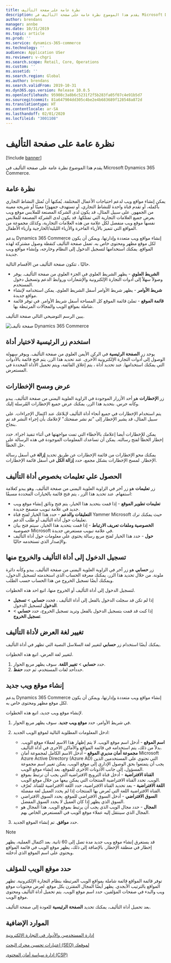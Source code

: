 ```yaml
---
title: نظرة عامة على صفحة التأليف
description: يقدم هذا الموضوع نظرة عامة على صفحة التأليف في Microsoft Dynamics 365 Commerce.
author: brendans
manager: annbe
ms.date: 10/31/2019
ms.topic: article
ms.prod: ''
ms.service: dynamics-365-commerce
ms.technology: ''
audience: Application USer
ms.reviewer: v-chgri
ms.search.scope: Retail, Core, Operations
ms.custom: ''
ms.assetid: ''
ms.search.region: Global
ms.author: brendans
ms.search.validFrom: 2019-10-31
ms.dyn365.ops.version: Release 10.0.5
ms.openlocfilehash: 95908c3a8b6c5231f2f5b283fa05f07c4e91b5d7
ms.sourcegitcommit: 81a647904dd305c4be2e4b683689f128548a872d
ms.translationtype: HT
ms.contentlocale: ar-SA
ms.lasthandoff: 02/01/2020
ms.locfileid: "3001108"
---
```

# <a name="authoring-page-overview"></a>نظرة عامة على صفحة التأليف

  
 [!include [banner](includes/banner.md)]

يقدم هذا الموضوع نظرة عامة على صفحة التأليف في Microsoft Dynamics 365 Commerce.

## <a name="overview"></a>نظرة عامة

يمكن إنشاء مواقع ويب لدعم احتياجات الأعمال المختلفة. يُمكنها أن تُمثل النشاط التجاري بأكمله، أو تقدم قناة واحدة للنشاط التجاري، أو تستهدف جمهورًا معينًا أو شريحة معينة من الجمهور. على سبيل المثال، قد يكون لدى الشركة المصنعة للملابس موقع ويب يعرض جميع العلامات التجارية التي تمتلكها. قد يكون لدى الشركة المصنعة للملابس نفسها موقع ويب منفصل لكل علامة من هذه العلامات التجارية، وكذلك مجموعة من المواقع التي تتميز بالأزياء الفاخرة والأزياء الليلية/الخارجية وأزياء الأطفال.

يدعم Dynamics 365 Commerce إنشاء مواقع ويب متعددة وإدارتها، ويمكن أن يكون لكل موقع مظهر ومحتوى خاص به. تعمل صفحة التأليف كنقطة وصول مشتركة لهذه المواقع. يمكنك استخدامها لتسجيل الدخول إلى النظام وخارجه، وإنشاء مواقع ويب جديدة.

حاليًا ، تتكون صفحة التأليف من الأقسام التالية.

- **الشريط العلوي** - يظهر الشريط العلوي في الجزء العلوي من صفحة التأليف. يوفر وصولاً سهلاً إلى أدوات التجارة الإلكترونية والإشعارات وروابط الدعم وتسجيل دخول المستخدم.
- **شريط الأوامر** - يظهر شريط الأوامر أسفل الشريط العلوي. يمكن استخدامه لإنشاء مواقع جديدة.
- **قائمة الموقع** - تملئ قائمة الموقع كل المساحة أسفل شريط الأوامر. في توفر قائمة شاملة بمواقع الويب والمجالات المرتبطة بها.

يبين الرسم التوضيحي التالي صفحة التأليف.

![صفحة تأليف Dynamics 365 Commerce](../commerce/media/authoring_tools_01.png)

## <a name="use-the-home-button-to-select-a-tool"></a>استخدم زر الرئيسية لاختيار أداة

يوجد زر **الصفحة الرئيسية** في الركن الأيمن العلوي من صفحة التأليف. ويوفر سهولة الوصول إلى أدوات التجارة الإلكترونية الأخرى. عند تحديد هذا الزر، يتم فتح قائمة بالأدوات التي يمكنك استخدامها. عند تحديد أداة ، يتم إغلاق القائمة، ويتم تحميل الأداة المحددة في المستعرض.

## <a name="view-and-clear-notifications"></a>عرض ومسح الإخطارات

زر **الإخطارات** هو أحد الأزرار الموجودة في الزاوية العلوية اليمنى من صفحة التأليف. يبدو وكأنه جرس. بتحديد هذا الزر، يمكنك عرض جميع الإخطارات المُرسلة إليك.

يتم استخدام الإخطارات في جميع أنحاء أداة التأليف لإبلاغك عند اكتمال الإجراءات. على سبيل المثال، قد يشير الإخطار إلى "تم نشر صفحتك" لإعلامك بأن إجراء النشر قد تم بنجاح.

يمكن للإخطارات أيضا إعلامك بالأخطاء التي تمت مواجهتها في أثناء تنفيذ اجراء. حدد إخطار الخطأ لفتح رسالته. يمكن أن تساعدك المعلومات الموجودة في هذه الرسالة على حل الخطأ.

يمكنك محو الإخطارات من قائمة الإخطارات عن طريق تحديد **إزالة** في أسفل رسالة الإخطار. لمسح الإخطارات بشكل مجمع، حدد **إزالة الكل** في أسفل قائمة الإخطارات.

## <a name="get-help-with-the-authoring-tool"></a>الحصول علي تعليمات بخصوص أداة التأليف

زر **تعليمات** هو زر آخر في الزاوية العلوية اليمنى من صفحة التأليف. وهو يبدو كعلامة استفهام. عند تحديد هذا الزر ، يتم فتح قائمة بالخيارات المحددة مسبقًا:

- **تعليمات تطوير الموقع** - إذا قمت بتحديد هذا الخيار، يتم فتح وثائق إنشاء موقع ويب جديد في علامة تبويب متصفح جديدة.
- **التعليقات والدعم** - حدد هذا الخيار لفتح قناة Yammer Microsoft حيث يمكنك ترك تعليقات حول أداة التأليف أو طلب الدعم.
- **الخصوصية وملفات تعريف الارتباط** - إذا قمت بتحديد هذا الخيار، سيتم فتح بيان خصوصية Microsoft في علامة تبويب مستعرض جديدة.
- **حول** - حدد هذا الخيار لفتح مربع رسالة يحتوي علي معلومات حول أداة التأليف والإصدار الذي تستخدمه حاليًا.

## <a name="sign-in-to-and-out-of-the-authoring-tool"></a>تسجيل الدخول إلى أداة التأليف والخروج منها

زر **حسابي** هو زر آخر في الزاوية العلوية اليمنى من صفحة التأليف. يبدو وكأنه دائرة ملونة. من خلال تحديد هذا الزر، يمكنك معرفة الحساب الذي استخدمته لتسجيل الدخول، ويمكنك أيضًا تسجيل الخروج من هذا الحساب حسب الطلب.

لتسجيل الدخول إلى أداة التأليف أو الخروج منها، اتبع احد هذه الخطوات.

- إذا لم تكن قد سجلت الدخول بالفعل إلى أداة التأليف ، فحدد **حسابي** \> **تسجيل الدخول** لتسجيل الدخول.
- إذا كنت قد قمت بتسجيل الدخول بالفعل وتريد تسجيل الخروج، حدد **حسابي** \> **تسجيل الخروج**.

## <a name="change-the-display-language-of-the-authoring-tool"></a>تغيير لغة العرض لأداة التأليف

يمكنك أيضًا استخدام زر **حسابي** لتغيير لغة السلاسل النصية التي تظهر في أداة التأليف.

لتغيير لغة العرض، اتبع هذه الخطوات.

1. حدد **حسابي** \> **تغيير اللغة**. سوف يظهر مربع الحوار.
1. حددأحد لغات المستخدم، ثم حدد **حفظ**.

## <a name="create-a-new-website"></a>إنشاء موقع ويب جديد

يدعم Dynamics 365 Commerce إنشاء مواقع ويب متعددة وإدارتها، ويمكن أن يكون لكل موقع مظهر ومحتوى خاص به.

لإنشاء موقع ويب جديد، اتبع هذه الخطوات.

1. في شريط الأوامر، حدد **موقع ويب جديد**. سوف يظهر مربع الحوار.
2. ادخل المعلومات المطلوبة التالية لموقع الويب الجديد:

    - **اسم الموقع** - أدخل اسم موقع الويب. لا يتم إظهار هذا الاسم لعملاء موقع الويب. بدلاً من ذلك، يتم استخدامه في قائمة المواقع والأماكن الأخرى في أداة التأليف.
    - **مجموعة أمان مديري الموقع** – أدخل الاسم الكامل لمجموعة أمان Microsoft Azure Active Directory (Azure AD) التي تحتوي على المستخدمين الذين يجب أن يتمتعوا بحق الوصول الإداري إلى موقع الويب. يمكن تغيير اسم مجموعة المسؤول، إلى جانب الأذونات الأخرى للموقع، بعد إنشاء موقع الويب.
    - **القناة الافتراضية** - أدخل قناة الترويج الافتراضية التي يجب أن ترتبط بموقع الويب. تحدد القناة الافتراضية المنتجات التي يمكن بيعها من خلال موقع الويب.
    - **اللغة الافتراضية** - بعد تحديد القناة الافتراضية، حدد اللغة الافتراضية للقناة. تُعرّف القناة الافتراضية اللغة التي تُعرض بها المنتجات إذا لم يحدد العميل لغة مفضلة.
    - **السوق الافتراضي** - أدخل السوق الافتراضي للموقع. يحدد السوق الافتراضي السوق الذي يظهر إذا كان العميل لا يحدد السوق المفضل.
    - **المجال** - حدد مجال الويب الذي يجب أن يرتبط بموقع الويب. هذا المجال هو المجال الذي سينتقل إليه عملاء موقع الويب في المستعرض الخاص بهم.

1. حدد **موافق**. تم إنشاء الموقع الجديد.

> [!NOTE]
> قد يستغرق إنشاء موقع ويب جديد مدة تصل إلى 60 ثانية. بعد اكتمال العملية، يظهر إخطار في منطقة الإخطار. بالإضافة إلى ذلك، يظهر موقع الويب في قائمة المواقع ويحتوي على اسم الموقع الذي أدخلته.

## <a name="select-a-website-to-author"></a>حدد موقع الويب للمؤلف

توفر قائمة المواقع قائمة شاملة بمواقع الويب المرتبطة بنظام التجارة الإلكترونية. تظهر المواقع بالترتيب الأبجدي. يظهر أيضًا المجال المقترن بكل موقع. لعرض محتويات موقع ويب والبدء في صفحات المؤلفين، حدد اسم موقع الويب. يتم تحميل أداة التأليف ومحتوى موقع الويب.

بعد تحميل أداة التأليف، يمكنك تحديد **الصفحة الرئيسية** للعودة إلى صفحة التأليف.

## <a name="additional-resources"></a>الموارد الإضافية

[إدارة المستخدمين والأدوار في التجارة الإلكترونية](manage-ecommerce-users-roles.md)

[اعتبارات تحسين محرك البحث (SEO) لموقعك](search-engine-optimization-considerations.md)

[إدارة سياسة أمان المحتوى (CSP)](manage-csp.md)
